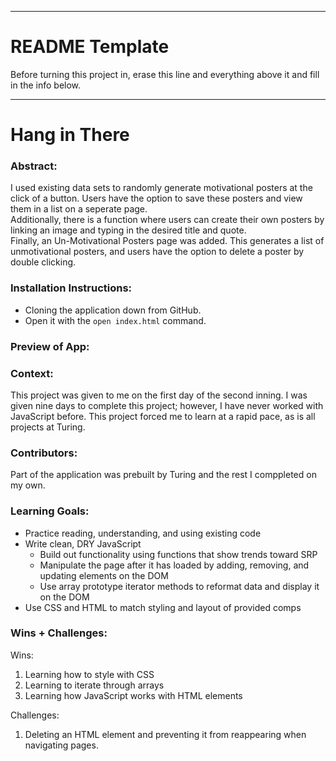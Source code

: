 ______________________________________________________  
# README Template  
Before turning this project in, erase this line and everything above it and fill in the info below.  
______________________________________________________  

# Hang in There  

### Abstract:
[//]: <> (Briefly describe what you built and its features. What problem is the app solving? How does this application solve that problem?)
I used existing data sets to randomly generate motivational posters at the click of a button. Users have the option to save these posters and view them in a list on a seperate page. <br>
Additionally, there is a function where users can create their own posters by linking an image and typing in the desired title and quote. <br>
Finally, an Un-Motivational Posters page was added. This generates a list of unmotivational posters, and users have the option to delete a poster by double clicking.

### Installation Instructions:
[//]: <> (What steps does a person have to take to get your app cloned down and running?)
* Cloning the application down from GitHub.
* Open it with the `open index.html` command.

### Preview of App:
[//]: <> (Provide ONE gif or screenshot of your application - choose the "coolest" piece of functionality to show off. gifs preferred!)


### Context:
[//]: <> (Give some context for the project here. How long did you have to work on it? How far into the Turing program are you?)
This project was given to me on the first day of the second inning. I was given nine days to complete this project; however, I have never worked with JavaScript before. This project forced me to learn at a rapid pace, as is all projects at Turing.

### Contributors:
[//]: <> (Who worked on this application? Link to your GitHub. Consider also providing LinkedIn link)
Part of the application was prebuilt by Turing and the rest I comppleted on my own.

### Learning Goals:
[//]: <> (What were the learning goals of this project? What tech did you work with?)
* Practice reading, understanding, and using existing code
* Write clean, DRY JavaScript
    * Build out functionality using functions that show trends toward SRP
    * Manipulate the page after it has loaded by adding, removing, and updating elements on the DOM
    * Use array prototype iterator methods to reformat data and display it on the DOM
* Use CSS and HTML to match styling and layout of provided comps

### Wins + Challenges:
[//]: <> (What are 2-3 wins you have from this project? What were some challenges you faced - and how did you get over them?)
Wins:
1. Learning how to style with CSS
2. Learning to iterate through arrays
3. Learning how JavaScript works with HTML elements<br>

Challenges:
1. Deleting an HTML element and preventing it from reappearing when navigating pages.
